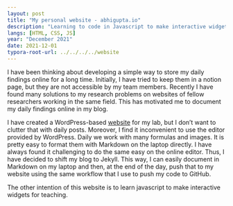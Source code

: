 ```yaml
---
layout: post
title: "My personal website - abhigupta.io"
description: "Learning to code in Javascript to make interactive widgets for teaching."
langs: [HTML, CSS, JS]
year: "December 2021"
date: 2021-12-01
typora-root-url: ../../../../website
---
```


I have been thinking about developing a simple way to store my daily findings online for a long time. Initially, I have tried to keep them in a notion page, but they are not accessible by my team members. Recently I have found many solutions to my research problems on websites of fellow researchers working in the same field. This has motivated me to document my daily findings online in my blog.

I have created a WordPress-based [website](https://www.computationalmechanics.in/) for my lab, but I don’t want to clutter that with daily posts. Moreover, I find it inconvenient to use the editor provided by WordPress. Daily we work with many formulas and images. It is pretty easy to format them with Markdown on the laptop directly. I have always found it challenging to do the same easy on the online editor. Thus, I have decided to shift my blog to Jekyll. This way, I can easily document in Markdown on my laptop and then, at the end of the day, push that to my website using the same workflow that I use to push my code to GitHub.

The other intention of this website is to learn javascript to make interactive widgets for teaching.
